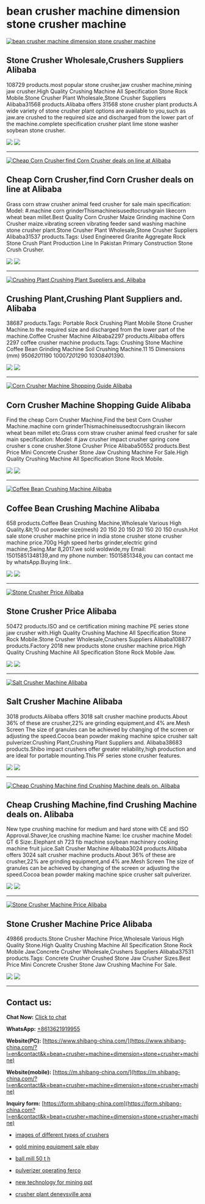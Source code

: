 # bean crusher machine dimension stone crusher machine

<a href="https://swt.shibang-china.com/?l=en&img&k=bean+crusher+machine+dimension+stone+crusher+machine" target="_blank">![bean crusher machine dimension stone crusher machine](http://static.shibang-china.com/all-800x300/445.jpg)</a>

## Stone Crusher Wholesale,Crushers Suppliers Alibaba
108729 products.most popular stone crusher,jaw crusher machine,mining jaw crusher.High Quality Crushing Machine All Specification Stone Rock Mobile.Stone Crusher Plant Wholesale,Stone Crusher Suppliers Alibaba31568 products.Alibaba offers 31568 stone crusher plant products.A wide variety of stone crusher plant options are available to you,such as jaw.are crushed to the required size and discharged from the lower part of the machine.complete specification crusher plant lime stone washer soybean stone crusher.


<a href="https://whatsapp.shibangsoft.com/WhatsApp.php" target="_blank" title="WhatsApp">![](http://static.shibang-china.com/icon/whatsapp.png)</a> <a href="https://swt.shibang-china.com/?l=en&icon&k=bean+crusher+machine+dimension+stone+crusher+machine" target="_blank">![](http://static.shibang-china.com/icon/chat-en.png)</a>

---

<a href="https://swt.shibang-china.com/?l=en&img&k=bean+crusher+machine+dimension+stone+crusher+machine" target="_blank">![Cheap Corn Crusher,find Corn Crusher deals on line at Alibaba](http://static.shibang-china.com/all-800x300/1363.jpg)</a>

## Cheap Corn Crusher,find Corn Crusher deals on line at Alibaba
Grass corn straw crusher animal feed crusher for sale main specification: Model: #.machine corn grinderThismachineisusedtocrushgrain likecorn wheat bean millet.Best Quality Corn Crusher Maize Grinding machine Corn Crusher maize.vibrating screen vibrating feeder sand washing machine stone crusher plant.Stone Crusher Plant Wholesale,Stone Crusher Suppliers Alibaba31537 products.Tags: Used Engineered Granite Aggregate Rock Stone Crush Plant Production Line In Pakistan Primary Construction Stone Crush Crusher.


<a href="https://whatsapp.shibangsoft.com/WhatsApp.php" target="_blank" title="WhatsApp">![](http://static.shibang-china.com/icon/whatsapp.png)</a> <a href="https://swt.shibang-china.com/?l=en&icon&k=bean+crusher+machine+dimension+stone+crusher+machine" target="_blank">![](http://static.shibang-china.com/icon/chat-en.png)</a>

---

<a href="https://swt.shibang-china.com/?l=en&img&k=bean+crusher+machine+dimension+stone+crusher+machine" target="_blank">![Crushing Plant,Crushing Plant Suppliers and. Alibaba](http://static.shibang-china.com/all-800x300/263.jpg)</a>

## Crushing Plant,Crushing Plant Suppliers and. Alibaba
38687 products.Tags: Portable Rock Crushing Plant Mobile Stone Crusher Machine.to the required size and discharged from the lower part of the machine.Coffee Crusher Machine Alibaba2297 products.Alibaba offers 2297 coffee crusher machine products.Tags: Crushing Stone Machine Coffee Bean Grinding Machine Soil Crushing Machine.11 15 Dimensions (mm) 950*620*1190 1000*720*1290 1030*840*1390.


<a href="https://whatsapp.shibangsoft.com/WhatsApp.php" target="_blank" title="WhatsApp">![](http://static.shibang-china.com/icon/whatsapp.png)</a> <a href="https://swt.shibang-china.com/?l=en&icon&k=bean+crusher+machine+dimension+stone+crusher+machine" target="_blank">![](http://static.shibang-china.com/icon/chat-en.png)</a>

---

<a href="https://swt.shibang-china.com/?l=en&img&k=bean+crusher+machine+dimension+stone+crusher+machine" target="_blank">![Corn Crusher Machine Shopping Guide Alibaba](http://static.shibang-china.com/all-800x300/383.jpg)</a>

## Corn Crusher Machine Shopping Guide Alibaba
Find the cheap Corn Crusher Machine,Find the best Corn Crusher Machine.machine corn grinderThismachineisusedtocrushgrain likecorn wheat bean millet etc.Grass corn straw crusher animal feed crusher for sale main specification: Model: #.jaw crusher impact crusher spring cone crusher s cone crusher.Stone Crusher Price Alibaba50552 products.Best Price Mini Concrete Crusher Stone Jaw Crushing Machine For Sale.High Quality Crushing Machine All Specification Stone Rock Mobile.


<a href="https://whatsapp.shibangsoft.com/WhatsApp.php" target="_blank" title="WhatsApp">![](http://static.shibang-china.com/icon/whatsapp.png)</a> <a href="https://swt.shibang-china.com/?l=en&icon&k=bean+crusher+machine+dimension+stone+crusher+machine" target="_blank">![](http://static.shibang-china.com/icon/chat-en.png)</a>

---

<a href="https://swt.shibang-china.com/?l=en&img&k=bean+crusher+machine+dimension+stone+crusher+machine" target="_blank">![Coffee Bean Crushing Machine Alibaba](http://static.shibang-china.com/all-800x300/263.jpg)</a>

## Coffee Bean Crushing Machine Alibaba
658 products.Coffee Bean Crushing Machine,Wholesale Various High Quality.&amp;lt;10 out powder size(mesh) 20 150 20 150 20 150 20 150 crush.Hot sale stone crusher machine price in india stone crusher stone crusher machine price.700g High speed herbs grinder,electric grind machine,Swing.Mar 8,2017.we sold woldwide,my Email: 15015851348139,and my phone number: 15015851348,you can contact me by whatsApp.Buying link:.


<a href="https://whatsapp.shibangsoft.com/WhatsApp.php" target="_blank" title="WhatsApp">![](http://static.shibang-china.com/icon/whatsapp.png)</a> <a href="https://swt.shibang-china.com/?l=en&icon&k=bean+crusher+machine+dimension+stone+crusher+machine" target="_blank">![](http://static.shibang-china.com/icon/chat-en.png)</a>

---

<a href="https://swt.shibang-china.com/?l=en&img&k=bean+crusher+machine+dimension+stone+crusher+machine" target="_blank">![Stone Crusher Price Alibaba](http://static.shibang-china.com/all-800x300/1423.jpg)</a>

## Stone Crusher Price Alibaba
50472 products.ISO and ce certification mining machine PE series stone jaw crusher with.High Quality Crushing Machine All Specification Stone Rock Mobile.Stone Crusher Wholesale,Crushers Suppliers Alibaba108877 products.Factory 2018 new products stone crusher machine price.High Quality Crushing Machine All Specification Stone Rock Mobile Jaw.


<a href="https://whatsapp.shibangsoft.com/WhatsApp.php" target="_blank" title="WhatsApp">![](http://static.shibang-china.com/icon/whatsapp.png)</a> <a href="https://swt.shibang-china.com/?l=en&icon&k=bean+crusher+machine+dimension+stone+crusher+machine" target="_blank">![](http://static.shibang-china.com/icon/chat-en.png)</a>

---

<a href="https://swt.shibang-china.com/?l=en&img&k=bean+crusher+machine+dimension+stone+crusher+machine" target="_blank">![Salt Crusher Machine Alibaba](http://static.shibang-china.com/all-800x300/618.jpg)</a>

## Salt Crusher Machine Alibaba
3018 products.Alibaba offers 3018 salt crusher machine products.About 36% of these are crusher,22% are grinding equipment,and 4% are.Mesh Screen The size of granules can be achieved by changing of the screen or adjusting the speed.Cocoa bean powder making machine spice crusher salt pulverizer.Crushing Plant,Crushing Plant Suppliers and. Alibaba38683 products.Shibo impact crushers offer greater reliability,high production and are ideal for portable mounting.This PF series stone crusher features.


<a href="https://whatsapp.shibangsoft.com/WhatsApp.php" target="_blank" title="WhatsApp">![](http://static.shibang-china.com/icon/whatsapp.png)</a> <a href="https://swt.shibang-china.com/?l=en&icon&k=bean+crusher+machine+dimension+stone+crusher+machine" target="_blank">![](http://static.shibang-china.com/icon/chat-en.png)</a>

---

<a href="https://swt.shibang-china.com/?l=en&img&k=bean+crusher+machine+dimension+stone+crusher+machine" target="_blank">![Cheap Crushing Machine,find Crushing Machine deals on. Alibaba](http://static.shibang-china.com/all-800x300/499.jpg)</a>

## Cheap Crushing Machine,find Crushing Machine deals on. Alibaba
New type crushing machine for medium and hard stone with CE and ISO Approval.Shaver,Ice crushing machine Name: Ice crusher machine Model: GT 6 Size:.Elephant sh 723 fib machine soybean machinery cooking machine fruit juice.Salt Crusher Machine Alibaba3024 products.Alibaba offers 3024 salt crusher machine products.About 36% of these are crusher,22% are grinding equipment,and 4% are.Mesh Screen The size of granules can be achieved by changing of the screen or adjusting the speed.Cocoa bean powder making machine spice crusher salt pulverizer.


<a href="https://whatsapp.shibangsoft.com/WhatsApp.php" target="_blank" title="WhatsApp">![](http://static.shibang-china.com/icon/whatsapp.png)</a> <a href="https://swt.shibang-china.com/?l=en&icon&k=bean+crusher+machine+dimension+stone+crusher+machine" target="_blank">![](http://static.shibang-china.com/icon/chat-en.png)</a>

---

<a href="https://swt.shibang-china.com/?l=en&img&k=bean+crusher+machine+dimension+stone+crusher+machine" target="_blank">![Stone Crusher Machine Price Alibaba](http://static.shibang-china.com/all-800x300/745.jpg)</a>

## Stone Crusher Machine Price Alibaba
49866 products.Stone Crusher Machine Price,Wholesale Various High Quality Stone.High Quality Crushing Machine All Specification Stone Rock Mobile Jaw.Concrete Crusher Wholesale,Crushers Suppliers Alibaba37531 products.Tags: Concrete Crusher Crushed Stone Jaw Crusher Sizes.Best Price Mini Concrete Crusher Stone Jaw Crushing Machine For Sale.


<a href="https://whatsapp.shibangsoft.com/WhatsApp.php" target="_blank" title="WhatsApp">![](http://static.shibang-china.com/icon/whatsapp.png)</a> <a href="https://swt.shibang-china.com/?l=en&icon&k=bean+crusher+machine+dimension+stone+crusher+machine" target="_blank">![](http://static.shibang-china.com/icon/chat-en.png)</a>

---
## Contact us:

**Chat Now:** [Click to chat](https://swt.shibang-china.com?l=en&contact&k=bean+crusher+machine+dimension+stone+crusher+machine)

**WhatsApp:**  [+8613621919955](https://whatsapp.shibangsoft.com/WhatsApp.php)

**Website(PC):** [https://www.shibang-china.com/](https://www.shibang-china.com/?l=en&contact&k=bean+crusher+machine+dimension+stone+crusher+machine)

**Website(mobile):** [https://m.shibang-china.com/](https://m.shibang-china.com/?l=en&contact&k=bean+crusher+machine+dimension+stone+crusher+machine)

**Inquiry form:** [https://form.shibang-china.com](https://form.shibang-china.com?l=en&contact&k=bean+crusher+machine+dimension+stone+crusher+machine)

* [images of different types of crushers](../134/images%20of%20different%20types%20of%20crushers.md)

* [gold mining equipment sale ebay](../140/gold%20mining%20equipment%20sale%20ebay.md)

* [ball mill 50 t h](../130/ball%20mill%2050%20t%20h.md)

* [pulverizer operating ferco](../126/pulverizer%20operating%20ferco.md)

* [new technology for mining ppt](../136/new%20technology%20for%20mining%20ppt.md)

* [crusher plant deneysville area](../130/crusher%20plant%20deneysville%20area.md)